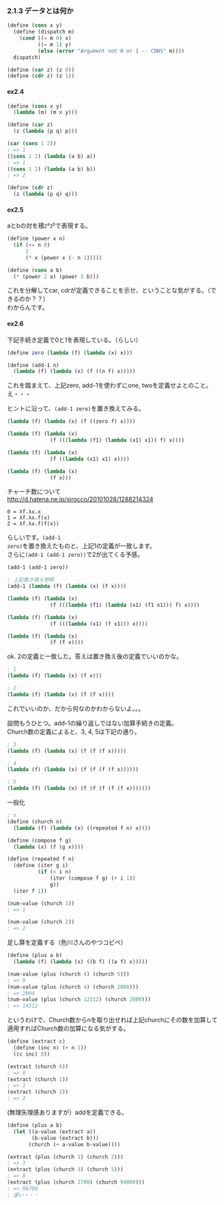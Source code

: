### 2.1.3 データとは何か

```scheme
(define (cons x y)
  (define (dispatch m)
    (cond ((= m 0) x)
          ((= m 1) y)
          (else (error "Argument not 0 or 1 -- CONS" m))))
  dispatch)

(define (car z) (z 0))
(define (cdr z) (z 1))
```

#### ex2.4

```scheme
(define (cons x y)
  (lambda (m) (m x y)))

(define (car z)
  (z (lambda (p q) p)))
```

```scheme
(car (cons 1 2))
; => 1
((cons 1 2) (lambda (a b) a))
; => 1
((cons 1 2) (lambda (a b) b))
; => 2

(define (cdr z)
  (z (lambda (p q) q)))
```

#### ex2.5
aとbの対を積<code>2<sup>a</sup>3<sup>b</sup></code>で表現する。

```scheme
(define (power x n)
  (if (<= n 0)
      1
      (* x (power x (- n 1)))))

(define (cons a b)
  (* (power 2 a) (power 3 b)))
```

これを分解してcar, cdrが定義できることを示せ、ということな気がする。（できるのか？？）  
わからんです。


#### ex2.6

下記手続き定義で0と1を表現している。（らしい）

```scheme
(define zero (lambda (f) (lambda (x) x)))

(define (add-1 n)
  (lambda (f) (lambda (x) (f ((n f) x)))))
```
これを踏まえて、上記zero, add-1を使わずにone, twoを定義せよとのこと。  
え・・・

ヒントに沿って、<code>(add-1 zero)</code>を置き換えてみる。

```scheme
(lambda (f) (lambda (x) (f ((zero f) x))))

(lambda (f) (lambda (x)
              (f (((lambda (f1) (lambda (x1) x1)) f) x))))

(lambda (f) (lambda (x)
              (f ((lambda (x1) x1) x))))

(lambda (f) (lambda (x)
              (f x)))
```

チャーチ数について  
http://d.hatena.ne.jp/sirocco/20101028/1288214324

```
0 = λf.λx.x
1 = λf.λx.f(x)
2 = λf.λx.f(f(x))
```

らしいです。<code>(add-1 zero)</code>を置き換えたものと、上記1の定義が一致します。  
さらに<code>(add-1 (add-1 zero))</code>で2が出てくる予感。

```scheme
(add-1 (add-1 zero))

; 上記置き換え参照
(add-1 (lambda (f) (lambda (x) (f x))))

(lambda (f) (lambda (x)
              (f (((lambda (f1) (lambda (x1) (f1 x1))) f) x))))

(lambda (f) (lambda (x)
              (f (((lambda (x1) (f x1))) x))))

(lambda (f) (lambda (x)
              (f (f x))))
```

ok. 2の定義と一致した。答えは置き換え後の定義でいいのかな。

```scheme
; 1
(lambda (f) (lambda (x) (f x)))

; 2
(lambda (f) (lambda (x) (f (f x))))
```

これでいいのか、だから何なのかわからないよ。。。

設問もうひとつ。add-1の繰り返しではない加算手続きの定義。  
Church数の定義によると、3, 4, 5は下記の通り。

```scheme
; 3
(lambda (f) (lambda (x) (f (f (f x)))))

; 4
(lambda (f) (lambda (x) (f (f (f (f x))))))

; 5
(lambda (f) (lambda (x) (f (f (f (f (f x)))))))
```

一般化

```scheme
; n
(define (church n)
  (lambda (f) (lambda (x) ((repeated f n) x))))

(define (compose f g)
  (lambda (x) (f (g x))))

(define (repeated f n)
  (define (iter g i)
          (if (< i n)
              (iter (compose f g) (+ i 1))
              g))
  (iter f 1))

(num-value (church 1))
; => 1

(num-value (church 2))
; => 2
```

足し算を定義する（色川さんのやつコピペ）

```scheme
(define (plus a b)
  (lambda (f) (lambda (x) ((b f) ((a f) x)))))

(num-value (plus (church 4) (church 5)))
; => 9
(num-value (plus (church 4) (church 2000)))
; => 2004
(num-value (plus (church 12312) (church 2000)))
; => 14312
```

というわけで、Church数からnを取り出せれば上記churchにその数を加算して適用すればChurch数の加算になる気がする。

```scheme
(define (extract c)
  (define (inc n) (+ n 1))
  ((c inc) 0))

(extract (church 0))
; => 0
(extract (church 1))
; => 1
(extract (church 2))
; => 2
```

(無理矢理感ありますが）addを定義できる。

```scheme
(define (plus a b)
  (let ((a-value (extract a))
        (b-value (extract b)))
       (church (+ a-value b-value))))

(extract (plus (church 1) (church 2)))
; => 3
(extract (plus (church 3) (church 5)))
; => 8
(extract (plus (church 2700) (church 94000)))
; => 96700
; 遅い・・・
```

